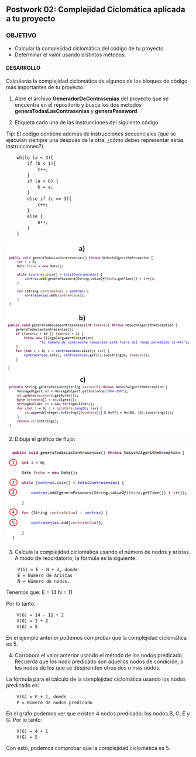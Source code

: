 
## Postwork 02: Complejidad Ciclomática aplicada a tu proyecto

### OBJETIVO

- Calcular la complejidad ciclomática del código de tu proyecto.
- Determinar el valor usando distintos métodos.

#### DESARROLLO

Calcularás la complejidad ciclomática de algunos de los bloques de código más importantes de tu proyecto.

1. Abre el archivo **GeneradorDeContrasenias** del proyecto que se encuentra en el repositorio y busca los dos metodos **generaTodasLasContrasenias** y **generaPassword**

1. Etiqueta cada una de las instrucciones del siguiente código.

Tip: El código contiene además de instrucciones secuenciales (que se ejecutan siempre una después de la otra, ¿cómo debes representar estas instrucciones?).

		while (a < 3){
			if (b < 1){
				c++;
			}
			if (a > b) {
				b = a;
			}
			else if (c == 3){
				c++;
			}
			else {
				a++;
			}
		}


![imagen](img/figura_01.png)


2. Dibuja el gráfico de flujo:

![imagen](img/figura_02.png)


3. Calcula la complejidad ciclomática usando el número de nodos y aristas. A modo de recordatorio, la fórmula es la siguiente:

		V(G) = E - N + 2, donde
		E = Número de Aristas
		N = Número de nodos.
		
Tenemos que:
		E = 14
		N = 11
	
Por lo tanto:

		V(G) = 14 - 11 + 2
		V(G) = 3 + 2
		V(G) = 5
		
En el ejemplo anterior podemos comprobar que la complejidad ciclomática es 5.

4. Corrobora el valor anterior usando el método de los nodos predicado. Recuerda que los nodo predicado son aquellos nodos de condición, o los nodos de los que se desprenden otros dos o más nodos.

La fórmula para el cálculo de la complejidad ciclomática usando los nodos predicado es:

		V(G) = P + 1, donde
		P = Número de nodos predicado
		
En el grafo podemos ver que existen 4 nodos predicado: los nodos B, C, E y G. Por lo tanto:

		V(G) = 4 + 1
		V(G) = 5
		
Con esto, podemos comprobar que la complejidad ciclomática es 5.
